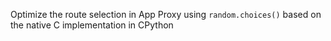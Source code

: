 Optimize the route selection in App Proxy using `random.choices()` based on the native C implementation in CPython
